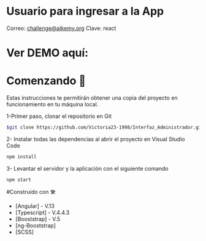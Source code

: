 
# Usuario para ingresar a la App
Correo: challenge@alkemy.org
Clave: react

# Ver DEMO aquí:


# Comenzando 🚀
Estas instrucciones te permitirán obtener una copia del proyecto en funcionamiento en tu máquina local.

1-Primer paso, clonar el repositorio en Git
```sh
$git clone https://github.com/Victoria23-1998/Interfaz_Administrador.git
```
2- Instalar todas las dependencias al abrir el proyecto en Visual Studio Code

```sh
npm install
```
3- Levantar el servidor y la aplicación con el siguiente comando

```sh
npm start
```
#Construido con 🛠️

- [Angular] - V.13
- [Typescript] - V.4.4.3
- [Booststrap] - V.5
- [ng-Booststrap] 
- [SCSS] 
